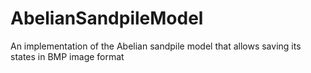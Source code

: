 # AbelianSandpileModel
An implementation of the Abelian sandpile model that allows saving its states in BMP image format 
